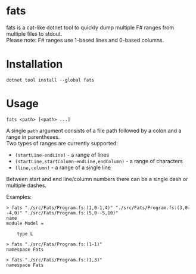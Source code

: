 fats
====

fats is a cat-like dotnet tool to quickly dump multiple F# ranges from multiple files to stdout.  
Please note: F# ranges use 1-based lines and 0-based columns.

# Installation
```shell
dotnet tool install --global fats
```

# Usage
```
fats <path> [<path> ...]
```

A single `path` argument consists of a file path followed by a colon and a range in parentheses.  
Two types of ranges are currently supported:
- `(startLine-endLine)` - a range of lines
- `(startLine,startColumn-endLine,endColumn)` - a range of characters  
- `(line,column)` - a range of a single line  

Between start and end line/column numbers there can be a single dash or multiple dashes.

Examples:
```shell
> fats "./src/Fats/Program.fs:(1,0-1,4)" "./src/Fats/Program.fs:(3,0--4,0)" "./src/Fats/Program.fs:(5,0--5,10)"
name
module Model =

    type L
```

```shell
> fats "./src/Fats/Program.fs:(1-1)"
namespace Fats
```

```shell
> fats "./src/Fats/Program.fs:(1,3)"
namespace Fats
```
